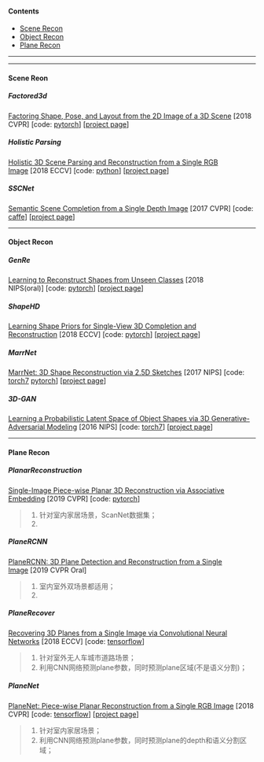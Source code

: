 #### Contents  
- [Scene Recon](#scene-recon)   
- [Object Recon](#object-recon)   
- [Plane Recon](#scene-recon)   

------

------

#### Scene Reon

##### Factored3d
[Factoring Shape, Pose, and Layout from the 2D Image of a 3D Scene](https://arxiv.org/abs/1712.01812)&nbsp;[2018 CVPR]&nbsp;[code: [pytorch](https://github.com/shubhtuls/factored3d)]&nbsp;[[project page](https://shubhtuls.github.io/factored3d/)]

##### Holistic Parsing
[Holistic 3D Scene Parsing and Reconstruction from a Single RGB Image](https://arxiv.org/abs/1808.02201)&nbsp;[2018 ECCV]&nbsp;[code: [python](https://github.com/thusiyuan/holistic_scene_parsing)]&nbsp;[[project page](http://siyuanhuang.com/holistic_parsing/main.html)]

##### SSCNet
[Semantic Scene Completion from a Single Depth Image](https://arxiv.org/abs/1611.08974)&nbsp;[2017 CVPR]&nbsp;[code: [caffe](https://github.com/shurans/sscnet)]&nbsp;[[project page](http://sscnet.cs.princeton.edu/)]

------

#### Object Recon

##### GenRe
[Learning to Reconstruct Shapes from Unseen Classes](https://arxiv.org/abs/1812.11166)&nbsp;[2018 NIPS(oral)]&nbsp;[code: [pytorch](https://github.com/xiumingzhang/GenRe-ShapeHD)]&nbsp;[[project page](http://genre.csail.mit.edu/)]

##### ShapeHD
[Learning Shape Priors for Single-View 3D Completion and Reconstruction](https://arxiv.org/abs/1809.05068)&nbsp;[2018 ECCV]&nbsp;[code: [pytorch](https://github.com/xiumingzhang/GenRe-ShapeHD)]&nbsp;[[project page](http://shapehd.csail.mit.edu/)]

##### MarrNet
[MarrNet: 3D Shape Reconstruction via 2.5D Sketches](https://arxiv.org/abs/1711.03129)&nbsp;[2017 NIPS]&nbsp;[code: [torch7](https://github.com/jiajunwu/marrnet)&nbsp;[pytorch](https://github.com/xiumingzhang/GenRe-ShapeHD)]&nbsp;[[project page](http://marrnet.csail.mit.edu/)]

##### 3D-GAN
[Learning a Probabilistic Latent Space of Object Shapes via 3D Generative-Adversarial Modeling](https://arxiv.org/abs/1610.07584)&nbsp;[2016 NIPS]&nbsp;[code: [torch7](https://github.com/zck119/3dgan-release)]&nbsp;[[project page](http://3dgan.csail.mit.edu/)]

------

#### Plane Recon

##### PlanarReconstruction
[Single-Image Piece-wise Planar 3D Reconstruction via Associative Embedding](https://arxiv.org/abs/1902.09777)&nbsp;[2019 CVPR]&nbsp;[code: [pytorch](https://github.com/svip-lab/PlanarReconstruction)]

> 1. 针对室内家居场景，ScanNet数据集；
> 2. 

##### PlaneRCNN
[PlaneRCNN: 3D Plane Detection and Reconstruction from a Single Image](https://arxiv.org/abs/1812.04072)&nbsp;[2019 CVPR Oral]

> 1. 室内室外双场景都适用；
> 2. 

##### PlaneRecover
[Recovering 3D Planes from a Single Image via Convolutional Neural Networks](https://arxiv.org/pdf/1812.04072)&nbsp;[2018 ECCV]&nbsp;[code: [tensorflow](https://github.com/fuy34/planerecover)]

> 1. 针对室外无人车城市道路场景；
> 2. 利用CNN网络预测plane参数，同时预测plane区域(不是语义分割)；

##### PlaneNet
[PlaneNet: Piece-wise Planar Reconstruction from a Single RGB Image](https://arxiv.org/abs/1804.06278)&nbsp;[2018 CVPR]&nbsp;[code: [tensorflow](https://github.com/art-programmer/PlaneNet)]&nbsp;[[project page](http://art-programmer.github.io/planenet.html)]

> 1. 针对室内家居场景；
> 2. 利用CNN网络预测plane参数，同时预测plane的depth和语义分割区域；